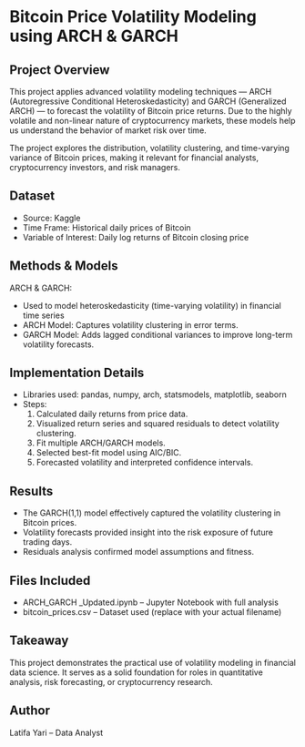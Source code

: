 # Bitcoin Price Volatility Modeling using ARCH & GARCH

## Project Overview
This project applies advanced volatility modeling techniques — ARCH (Autoregressive Conditional Heteroskedasticity) and GARCH (Generalized ARCH) — to forecast the volatility of Bitcoin price returns. Due to the highly volatile and non-linear nature of cryptocurrency markets, these models help us understand the behavior of market risk over time.

The project explores the distribution, volatility clustering, and time-varying variance of Bitcoin prices, making it relevant for financial analysts, cryptocurrency investors, and risk managers.

## Dataset
- Source: Kaggle
- Time Frame: Historical daily prices of Bitcoin
- Variable of Interest: Daily log returns of Bitcoin closing price

## Methods & Models
ARCH & GARCH:
- Used to model heteroskedasticity (time-varying volatility) in financial time series
- ARCH Model: Captures volatility clustering in error terms.
- GARCH Model: Adds lagged conditional variances to improve long-term volatility forecasts.

## Implementation Details
- Libraries used: pandas, numpy, arch, statsmodels, matplotlib, seaborn
- Steps:
  1. Calculated daily returns from price data.
  2. Visualized return series and squared residuals to detect volatility clustering.
  3. Fit multiple ARCH/GARCH models.
  4. Selected best-fit model using AIC/BIC.
  5. Forecasted volatility and interpreted confidence intervals.

## Results
- The GARCH(1,1) model effectively captured the volatility clustering in Bitcoin prices.
- Volatility forecasts provided insight into the risk exposure of future trading days.
- Residuals analysis confirmed model assumptions and fitness.

## Files Included
- ARCH_GARCH _Updated.ipynb – Jupyter Notebook with full analysis
- bitcoin_prices.csv – Dataset used (replace with your actual filename)

## Takeaway
This project demonstrates the practical use of volatility modeling in financial data science. It serves as a solid foundation for roles in quantitative analysis, risk forecasting, or cryptocurrency research.

## Author
Latifa Yari – Data Analyst 
